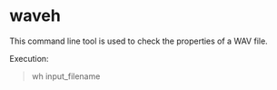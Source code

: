 waveh
=======
This command line tool is used to check the properties of a WAV file.

Execution:
> wh input_filename
